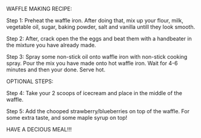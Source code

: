 WAFFLE MAKING RECIPE:

Step 1: 
Preheat the waffle iron. After doing that, mix up your flour, milk, vegetable oil, sugar, baking powder, salt and vanilla untill they look smooth. 

Step 2:
After, crack open the the eggs and beat them with a handbeater in the mixture you have already made.

Step 3:
Spray some non-stick oil onto waffle iron with non-stick cooking spray. Pour the mix you have made onto hot waffle iron. Wait for 4-6 minutes and then your done. Serve hot.

OPTIONAL STEPS:

Step 4:
Take your 2 scoops of icecream and place in the middle of the waffle. 

Step 5:
Add the chooped strawberry/blueberries on top of the waffle. For some extra taste, and some maple syrup on top!

HAVE A DECIOUS MEAL!!!
